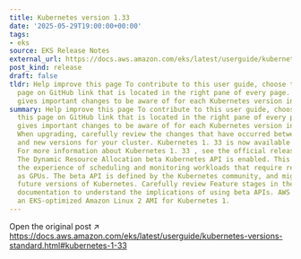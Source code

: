 ```yaml
---
title: Kubernetes version 1.33
date: '2025-05-29T19:00:00+00:00'
tags:
- eks
source: EKS Release Notes
external_url: https://docs.aws.amazon.com/eks/latest/userguide/kubernetes-versions-standard.html#kubernetes-1-33
post_kind: release
draft: false
tldr: Help improve this page To contribute to this user guide, choose the Edit this
  page on GitHub link that is located in the right pane of every page. This topic
  gives important changes to be aware of for each Kubernetes version in standard support.
summary: Help improve this page To contribute to this user guide, choose the Edit
  this page on GitHub link that is located in the right pane of every page. This topic
  gives important changes to be aware of for each Kubernetes version in standard support.
  When upgrading, carefully review the changes that have occurred between the old
  and new versions for your cluster. Kubernetes 1. 33 is now available in Amazon EKS.
  For more information about Kubernetes 1. 33 , see the official release announcement.
  The Dynamic Resource Allocation beta Kubernetes API is enabled. This beta API improves
  the experience of scheduling and monitoring workloads that require resources such
  as GPUs. The beta API is defined by the Kubernetes community, and might change in
  future versions of Kubernetes. Carefully review Feature stages in the Kubernetes
  documentation to understand the implications of using beta APIs. AWS is not releasing
  an EKS-optimized Amazon Linux 2 AMI for Kubernetes 1.
---
```

Open the original post ↗ https://docs.aws.amazon.com/eks/latest/userguide/kubernetes-versions-standard.html#kubernetes-1-33
